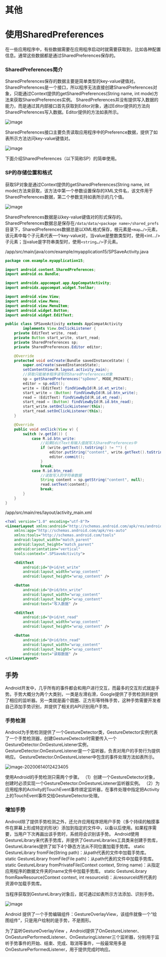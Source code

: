 # 其他

# 使用SharedPreferences

在一些应用程序中，有些数据需要在应用程序启动时就需要获取到，比如各种配置信息。通常这些数据都是通过SharedPreferences保存的。

### SharedPreferences简介

SharedPreferences保存的数据主要是简单类型的key-value键值对。SharedPreferences是一个接口，所以程序无法直接创建SharedPreferences对象，只能通过Context提供的getSharedPreferences(String name, int mode)方法来获取SharedPreferences实例。
SharedPreferences并没有提供写入数据的能力，而是通过其内部接口首先获取到Editor对象，通过Editor提供的方法向SharedPreferences写入数据。Editor提供的方法如表所示。

![image](https://img1.zlogs.net/20/20200614010335.png)

SharedPreferences接口主要负责读取应用程序中的Preference数据，提供了如表所示方法访问key-value键值对。

![image](https://img1.zlogs.net/20/20200614010400.png)

下面介绍SharedPreferences（以下简称SP）的简单使用。



### SP的存储位置和格式

获取SP对象是通过Context提供的getSharedPreferences(String name, int mode)方法来获取，该方法中第一个参数设置保存的XML文件名，该文件用于SharedPreferences数据，第二个参数支持如表所示的几个值。

![image](https://img1.zlogs.net/20/20200614010449.png)

SharedPreferences数据是以key-value键值对的形式保存的。
SharedPreferences数据总是保存在`/data/data/<package name>/shared_prefs`目录下，SharedPreferences数据总是以XML格式保存，根元素是`<map…/>`元素，该元素中每个子元素代表一个key-value对，当value是整数类型时，使用<int…/>子元素；当value是字符串类型时，使用`<string…/>`子元素。

/app/src/main/java/com/example/myapplication15/SPSaveActivity.java

```java
package com.example.myapplication15;

import android.content.SharedPreferences;
import android.os.Bundle;

import androidx.appcompat.app.AppCompatActivity;
import androidx.appcompat.widget.Toolbar;

import android.view.View;
import android.view.Menu;
import android.view.MenuItem;
import android.widget.Button;
import android.widget.EditText;

public class SPSaveActivity extends AppCompatActivity
        implements View.OnClickListener {
    private EditText write, read;
    private Button start_write, start_read;
    private SharedPreferences sp;
    private SharedPreferences.Editor editor;

    @Override
    protected void onCreate(Bundle savedInstanceState) {
        super.onCreate(savedInstanceState);
        setContentView(R.layout.activity_main);
        //获取只能被本程序读写的SharedPreferences对象
        sp = getSharedPreferences("spDemo", MODE_PRIVATE);
        editor = sp.edit();
        write = (EditText) findViewById(R.id.et_write);
        start_write = (Button) findViewById(R.id.btn_write);
        read = (EditText) findViewById(R.id.et_read);
        start_read = (Button) findViewById(R.id.btn_read);
        start_write.setOnClickListener(this);
        start_read.setOnClickListener(this);
    }

    @Override
    public void onClick(View v) {
        switch (v.getId()) {
            case R.id.btn_write:
                //如果EditText有输入值就写入SharedPreferences中
                if (write.getText().toString() != "") {
                    editor.putString("content", write.getText().toString());
                    editor.commit();
                }
                break;
            case R.id.btn_read:
                //读取写入的字符串数据
                String content = sp.getString("content", null);
                read.setText(content);
                break;
        }
    }
}


```

/app/src/main/res/layout/activity_main.xml

```xml
<?xml version="1.0" encoding="utf-8"?>
<LinearLayout xmlns:android="http://schemas.android.com/apk/res/android"
    xmlns:app="http://schemas.android.com/apk/res-auto"
    xmlns:tools="http://schemas.android.com/tools"
    android:layout_width="match_parent"
    android:layout_height="match_parent"
    android:orientation="vertical"
    tools:context=".SPSaveActivity">

    <EditText
        android:id="@+id/et_write"
        android:layout_width="wrap_content"
        android:layout_height="wrap_content" />

    <Button
        android:id="@+id/btn_write"
        android:layout_width="wrap_content"
        android:layout_height="wrap_content"
        android:text="写入数据" />

    <EditText
        android:id="@+id/et_read"
        android:layout_width="wrap_content"
        android:layout_height="wrap_content" />

    <Button
        android:id="@+id/btn_read"
        android:layout_width="wrap_content"
        android:layout_height="wrap_content"
        android:text="读取数据" />
</LinearLayout>
```









## 手势

Android开发中，几乎所有的事件都会和用户进行交互，而最多的交互形式就是手势。手势大概分为两个大类别，一类是左滑右滑，Google提供了手势检测并提供了相应的监听器。另一类就是画个圆圈、正方形等特殊手势，这种手势需要开发者自己添加手势识别，并提供了相关的API识别用户手势。

### 手势检测

Android为手势检测提供了一个GestureDetector类，GestureDetector实例代表了一个手势检测器，创建GestureDetector时需要传入一个GestureDetector.OnGestureListener实例，GestureDetector.OnGestureListener是一个监听器，负责对用户的手势行为提供响应。
GestureDetector.OnGestureListener中包含的事件处理方法如表所示。

![image-20200614012423405](/home/zander/.config/Typora/typora-user-images/image-20200614012423405.png)



使用Android的手势检测只需两个步骤。
（1）创建一个GestureDetector对象，创建时必须实现一个GestureDetector.OnGestureListener监听器实例。
（2）为应用程序的Activity的TouchEvent事件绑定监听器，在事件处理中指定把Activity上的TouchEvent事件交给GestureDetector处理。









### 增加手势

Android除了提供手势检测之外，还允许应用程序把用户手势（多个持续的触摸事件在屏幕上形成特定的形状）添加到指定的文件中，以备以后使用。如果程序需要，当用户下次再画出该手势时，系统将会识别该手势。
Android使用GestureLibrary来代表手势库，并提供了GestureLibraries工具类来创建手势库，GestureLibraries提供了如下4个静态方法从不同位置加载手势库。
static GestureLibrary fromFile(String path)：从path代表的文件中加载手势库。
static GestureLibrary fromFile(File path)：从path代表的文件中加载手势库。
static GestureLibrary fromPrivateFile(Context context, String name)：从指定应用程序的数据文件夹的name文件中加载手势库。
static GestureLibrary fromRawResource(Context context, int resourceId)：从resourceId所代表的资源中加载手势库。

当程序获取到GestureLibrary对象后，就可通过如表所示方法添加、识别手势。

![image](https://img1.zlogs.net/20/20200614012501.png)

Android 提供了一个手势编辑组件：GestureOverlayView，该组件就像一个“绘图组件”，只是用户绘制的是手势，不是图形。

为了监听GestureOverlayView ，Android提供了OnGestureListener、OnGesturePerformedListener、OnGesturingListener三个监听器，分别用于监听手势事件的开始、结束、完成、取消等事件，一般最常用多是OnGesturePerformedListener，用于提供完成时响应。



























